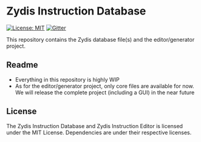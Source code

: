 # Zydis Instruction Database
[![License: MIT](https://img.shields.io/badge/License-MIT-blue.svg)](https://opensource.org/licenses/MIT) [![Gitter](https://badges.gitter.im/zyantific/zyan-disassembler-engine.svg)](https://gitter.im/zyantific/zyan-disassembler-engine?utm_source=badge&utm_medium=badge&utm_campaign=pr-badge&utm_content=body_badge)

This repository contains the Zydis database file(s) and the editor/generator project.

## Readme
- Everything in this repository is highly WIP
- As for the editor/generator project, only core files are available for now. We will release the complete project (including a GUI) in the near future

## License
The Zydis Instruction Database and Zydis Instruction Editor is licensed under the MIT License. Dependencies are under their respective licenses.
